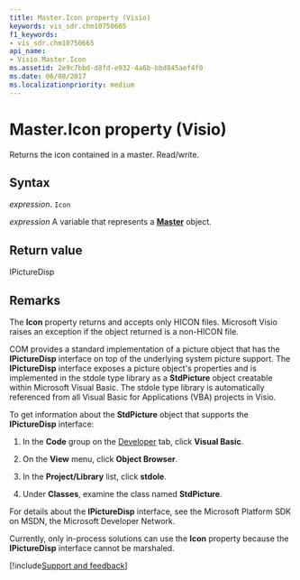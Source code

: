 ```yaml
---
title: Master.Icon property (Visio)
keywords: vis_sdr.chm10750665
f1_keywords:
- vis_sdr.chm10750665
api_name:
- Visio.Master.Icon
ms.assetid: 2e9c7bbd-d8fd-e932-4a6b-bbd845aef4f0
ms.date: 06/08/2017
ms.localizationpriority: medium
---
```



# Master.Icon property (Visio)

Returns the icon contained in a master. Read/write.


## Syntax

_expression_. `Icon`

_expression_ A variable that represents a **[Master](Visio.Master.md)** object.


## Return value

IPictureDisp


## Remarks

The **Icon** property returns and accepts only HICON files. Microsoft Visio raises an exception if the object returned is a non-HICON file.

COM provides a standard implementation of a picture object that has the **IPictureDisp** interface on top of the underlying system picture support. The **IPictureDisp** interface exposes a picture object's properties and is implemented in the stdole type library as a **StdPicture** object creatable within Microsoft Visual Basic. The stdole type library is automatically referenced from all Visual Basic for Applications (VBA) projects in Visio.

To get information about the **StdPicture** object that supports the **IPictureDisp** interface:




1. In the **Code** group on the [Developer](../visio/How-to/run-visio-in-developer-mode.md) tab, click **Visual Basic**.
    
2. On the **View** menu, click **Object Browser**.
    
3. In the **Project/Library** list, click **stdole**.
    
4. Under **Classes**, examine the class named **StdPicture**.
    


For details about the **IPictureDisp** interface, see the Microsoft Platform SDK on MSDN, the Microsoft Developer Network.

Currently, only in-process solutions can use the **Icon** property because the **IPictureDisp** interface cannot be marshaled.

[!include[Support and feedback](~/includes/feedback-boilerplate.md)]